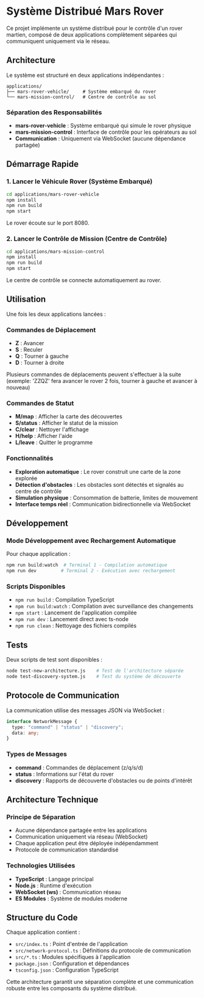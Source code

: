 # Système Distribué Mars Rover

Ce projet implémente un système distribué pour le contrôle d'un rover martien, composé de deux applications complètement séparées qui communiquent uniquement via le réseau.

## Architecture

Le système est structuré en deux applications indépendantes :

```
applications/
├── mars-rover-vehicle/     # Système embarqué du rover
└── mars-mission-control/   # Centre de contrôle au sol
```

### Séparation des Responsabilités

- **mars-rover-vehicle** : Système embarqué qui simule le rover physique
- **mars-mission-control** : Interface de contrôle pour les opérateurs au sol
- **Communication** : Uniquement via WebSocket (aucune dépendance partagée)

## Démarrage Rapide

### 1. Lancer le Véhicule Rover (Système Embarqué)

```bash
cd applications/mars-rover-vehicle
npm install
npm run build
npm start
```

Le rover écoute sur le port 8080.

### 2. Lancer le Contrôle de Mission (Centre de Contrôle)

```bash
cd applications/mars-mission-control
npm install
npm run build
npm start
```

Le centre de contrôle se connecte automatiquement au rover.

## Utilisation

Une fois les deux applications lancées :

### Commandes de Déplacement

- **Z** : Avancer
- **S** : Reculer
- **Q** : Tourner à gauche
- **D** : Tourner à droite

Plusieurs commandes de déplacements peuvent s'effectuer à la suite (exemple: 'ZZQZ' fera avancer le rover 2 fois, tourner à gauche et avancer à nouveau)

### Commandes de Statut

- **M/map** : Afficher la carte des découvertes
- **S/status** : Afficher le statut de la mission
- **C/clear** : Nettoyer l'affichage
- **H/help** : Afficher l'aide
- **L/leave** : Quitter le programme

### Fonctionnalités

- **Exploration automatique** : Le rover construit une carte de la zone explorée
- **Détection d'obstacles** : Les obstacles sont détectés et signalés au centre de contrôle
- **Simulation physique** : Consommation de batterie, limites de mouvement
- **Interface temps réel** : Communication bidirectionnelle via WebSocket

## Développement

### Mode Développement avec Rechargement Automatique

Pour chaque application :

```bash
npm run build:watch  # Terminal 1 - Compilation automatique
npm run dev         # Terminal 2 - Exécution avec rechargement
```

### Scripts Disponibles

- `npm run build` : Compilation TypeScript
- `npm run build:watch` : Compilation avec surveillance des changements
- `npm start` : Lancement de l'application compilée
- `npm run dev` : Lancement direct avec ts-node
- `npm run clean` : Nettoyage des fichiers compilés

## Tests

Deux scripts de test sont disponibles :

```bash
node test-new-architecture.js    # Test de l'architecture séparée
node test-discovery-system.js    # Test du système de découverte
```

## Protocole de Communication

La communication utilise des messages JSON via WebSocket :

```typescript
interface NetworkMessage {
  type: "command" | "status" | "discovery";
  data: any;
}
```

### Types de Messages

- **command** : Commandes de déplacement (z/q/s/d)
- **status** : Informations sur l'état du rover
- **discovery** : Rapports de découverte d'obstacles ou de points d'intérêt

## Architecture Technique

### Principe de Séparation

- Aucune dépendance partagée entre les applications
- Communication uniquement via réseau (WebSocket)
- Chaque application peut être déployée indépendamment
- Protocole de communication standardisé

### Technologies Utilisées

- **TypeScript** : Langage principal
- **Node.js** : Runtime d'exécution
- **WebSocket (ws)** : Communication réseau
- **ES Modules** : Système de modules moderne

## Structure du Code

Chaque application contient :

- `src/index.ts` : Point d'entrée de l'application
- `src/network-protocol.ts` : Définitions du protocole de communication
- `src/*.ts` : Modules spécifiques à l'application
- `package.json` : Configuration et dépendances
- `tsconfig.json` : Configuration TypeScript

Cette architecture garantit une séparation complète et une communication robuste entre les composants du système distribué.
